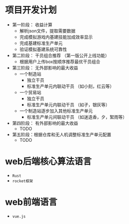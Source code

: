 # 项目开发计划

- 第一阶段： 收益计算
  - 解析json文件，提取需要数据
  - 完成模拟游戏内基建技能加成效率显示
  - 完成基建标准生产单元
  - 验证模拟基建系统可靠性
- 第二阶段： 干员组合推荐 （第一版公开上线功能）
  - 根据用户上传box按顺序推荐最优干员组合
- 第三阶段： 无外部影响的最大收益
  - 一个制造站
    - 独立干员
    - 标准生产单元内联动干员 （如小刻，红云等）
  - 一个贸易站 
    - 独立干员
    - 标准生产单元内联动干员 （如孑，银灰等）
  - 一个制造站逐步加入其他标准生产单元 
    - 标准生产单元间联动干员 （如迷迭香，夕，絮雨等）
- 第四阶段： 有外部影响的最大收益
  - TODO
- 第五阶段：根据仓库和无人机调整标准生产单元配置
  - TODO

# web后端核心算法语言
- `Rust`
- `rocket框架`
# web前端语言
- `vue.js`
